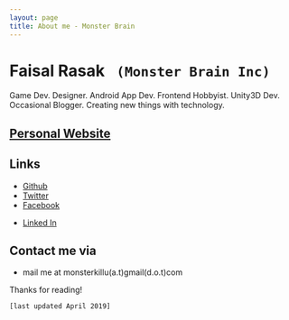 ```yaml
---
layout: page
title: About me - Monster Brain
---
```


# Faisal Rasak ``` (Monster Brain Inc)```

<p class="message">
   Game Dev. Designer. Android App Dev. Frontend Hobbyist. Unity3D Dev. Occasional Blogger. Creating new things with technology.
</p>

## [Personal Website](https://monsterbraininc.com/)

## Links
* [Github](https://github.com/monsterbrain)
* [Twitter](https://twitter.com/Faisal_Rasak)
* [Facebook](https://www.facebook.com/Monsterkillu)

- [Linked In](https://www.linkedin.com/in/faisal-rasak-b6426231)

## Contact me via
* mail me at monsterkillu(a.t)gmail(d.o.t)com

Thanks for reading!

```[last updated April 2019]```
